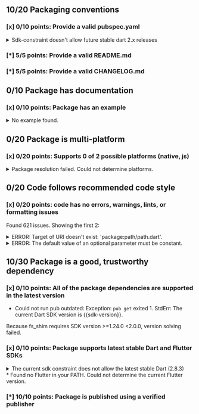 ## 10/20 Packaging conventions

### [x] 0/10 points: Provide a valid pubspec.yaml

<details>
<summary>
Sdk-constraint doesn't allow future stable dart 2.x releases
</summary>
`pubspec.yaml:8:8`

```
  ╷
8 │   sdk: '>=1.24.0 <2.0.0'
  │        ^^^^^^^^^^^^^^^^^
  ╵
```

</details>

### [*] 5/5 points: Provide a valid README.md


### [*] 5/5 points: Provide a valid CHANGELOG.md


## 0/10 Package has documentation

### [x] 0/10 points: Package has an example

<details>
<summary>
No example found.
</summary>
See [package layout](https://dart.dev/tools/pub/package-layout#examples) guidelines on how to add an example.
</details>

## 0/20 Package is multi-platform

### [x] 0/20 points: Supports 0 of 2 possible platforms (native, js)

<details>
<summary>
Package resolution failed. Could not determine platforms.
</summary>
Run `pub get` for more information.
</details>

## 0/20 Code follows recommended code style

### [x] 0/20 points: code has no errors, warnings, lints, or formatting issues

Found 621 issues. Showing the first 2:

<details>
<summary>
ERROR: Target of URI doesn't exist: 'package:path/path.dart'.
</summary>
`lib/fs.dart:12:8`

```
   ╷
12 │ import 'package:path/path.dart';
   │        ^^^^^^^^^^^^^^^^^^^^^^^^
   ╵
```

To reproduce run `dart analyze lib/fs.dart`
</details>
<details>
<summary>
ERROR: The default value of an optional parameter must be constant.
</summary>
`lib/fs.dart:179:58`

```
    ╷
179 │       {FileMode mode: FileMode.WRITE, Encoding encoding: UTF8});
    │                                                          ^^^^
    ╵
```

To reproduce run `dart analyze lib/fs.dart`
</details>

## 10/30 Package is a good, trustworthy dependency

### [x] 0/10 points: All of the package dependencies are supported in the latest version

* Could not run pub outdated: Exception: `pub get` exited 1. StdErr: The current Dart SDK version is {{sdk-version}}.

Because fs_shim requires SDK version >=1.24.0 <2.0.0, version solving failed.

### [x] 0/10 points: Package supports latest stable Dart and Flutter SDKs

<details>
<summary>
The current sdk constraint does not allow the latest stable Dart (2.8.3)
</summary>
`pubspec.yaml:8:8`

```
  ╷
8 │   sdk: '>=1.24.0 <2.0.0'
  │        ^^^^^^^^^^^^^^^^^
  ╵
```

Try widening the upper boundary of the constraint.
</details>
* Found no Flutter in your PATH. Could not determine the current Flutter version.

### [*] 10/10 points: Package is published using a verified publisher
